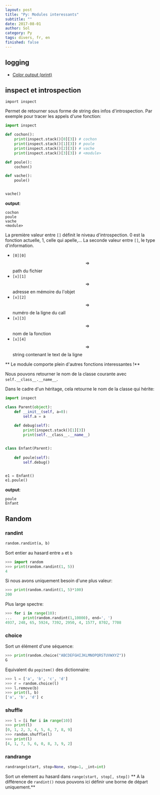 ```yaml
---
layout: post
title: "Py: Modules interessants"
subtitle: ""
date: 2017-08-01
author: Sol
category: Py
tags: divers, fr, en
finished: false
---
```


## logging

* [Color output (print)](https://stackoverflow.com/questions/384076/how-can-i-color-python-logging-output)


## inspect et introspection

```
import inspect
```

Permet de retourner sous forme de string des infos d'introspection. Par exemple pour tracer les appels d'une fonction:

```python
import inspect

def cochon():
    print(inspect.stack()[0][3]) # cochon
    print(inspect.stack()[1][3]) # poule
    print(inspect.stack()[2][3]) # vache
    print(inspect.stack()[3][3]) # <module>

def poule():
    cochon()

def vache():
    poule()


vache()
```

**output**:

```
cochon
poule
vache
<module>
```

La première valeur entre `[]` définit le niveau d'introspection. 0 est la fonction actuelle, 1, celle qui apelle,... La seconde valeur entre `[]`, le type d'information.

* `[0][0]` $$ \Rightarrow $$ path du fichier
* `[x][1]` $$ \Rightarrow $$ adresse en mémoire du l'objet
* `[x][2]` $$ \Rightarrow $$ numéro de la ligne du call
* `[x][3]` $$ \Rightarrow $$ nom de la fonction
* `[x][4]` $$ \Rightarrow $$ string contenant le text de la ligne

** Le module comporte plein d'autres fonctions interessantes !**

Nous pouvons retourner le nom de la classe courante avec `self.__class__.__name__`.

Dans le cadre d'un héritage, cela retourne le nom de la classe qui hérite:

```python
import inspect

class Parent(object):
    def __init__(self, a=0):
        self.a = a
    
    def debug(self):
        print(inspect.stack()[1][3])
        print(self.__class__.__name__)


class Enfant(Parent):
    
    def poule(self):
        self.debug()


e1 = Enfant()
e1.poule()
```

**output**:

```
poule
Enfant
```


## Random

### randint

```python
random.randint(a, b)
```

Sort entier au hasard entre `a` et `b`

```python
>>> import random
>>> print(random.randint(1, 5))
4
```

Si nous avons uniquement besoin d'une plus valeur:

```python
>>> print(random.randint(1, 5)*100)
200
```

Plus large spectre:

```python
>>> for i in range(10):
...     print(random.randint(1,10000), end=', ')
4937, 248, 65, 5924, 7392, 2950, 4, 1577, 8702, 7708
```

### choice

Sort un élément d'une séquence:

```python
>>> print(random.choice("ABCDEFGHIJKLMNOPQRSTUVWXYZ"))
G
```

Equivalent du `popitem()` des dictionnaire:

```python
>>> l = ['a', 'b', 'c', 'd']
>>> r = random.choice(l)
>>> l.remove(b)
>>> print(l, b)
['a', 'b', 'd'] c
```

### shuffle


```python
>>> l = [i for i in range(10)]
>>> print(l)
[0, 1, 2, 3, 4, 5, 6, 7, 8, 9]
>>> random.shuffle(l)
>>> print(l)
[4, 1, 7, 5, 6, 0, 8, 3, 9, 2]
```


### randrange

```python
randrange(start, stop=None, step=1, _int=int)
```

Sort un element au hasard dans `range(start, stop[, step])`
** A la différence de `randint()` nous pouvons ici définir une borne de départ uniquement.**